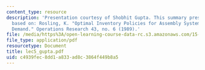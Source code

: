 ```yaml
---
content_type: resource
description: 'Presentation courtesy of Shobhit Gupta. This summary presentation is
  based on: Rosling, K. "Optimal Inventory Policies for Assembly Systems Under Random
  Demand." Operations Research 43, no. 6 (1989).'
file: /media/https%3A/open-learning-course-data-rc.s3.amazonaws.com/15-764-the-theory-of-operations-management-spring-2004/c4939fec8dd1a833ad8c3864f449b8a5_lec5_gupta.pdf
file_type: application/pdf
resourcetype: Document
title: lec5_gupta.pdf
uid: c4939fec-8dd1-a833-ad8c-3864f449b8a5
---
```

